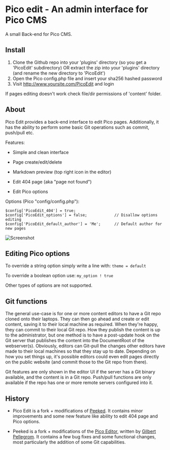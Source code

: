 # Pico edit - An admin interface for Pico CMS

A small Back-end for Pico CMS.

## Install

1. Clone the Github repo into your 'plugins' directory (so you get a 'PicoEdit' subdirectory) OR extract the zip into your 'plugins' directory (and rename the new directory to 'PicoEdit')
2. Open the Pico config.php file and insert your sha256 hashed password
3. Visit http://www.yoursite.com/PicoEdit and login

If pages editing doesn't work check file/dir permissions of 'content' folder.

## About

Pico Edit provides a back-end interface to edit Pico pages. Additionally, it has the ability to perform some basic Git operations such as commit, push/pull etc.

Features:

- Simple and clean interface

- Page create/edit/delete

- Markdown preview (top right icon in the editor)

- Edit 404 page (aka "page not found")

- Edit Pico options

Options (Pico "config/config.php"):

    $config['PicoEdit_404'] = true;
    $config['PicoEdit_options'] = false;			// Disallow options editing
    $config['PicoEdit_default_author'] = 'Me';		// Default author for new pages

![Screenshot](https://github.com/blocknotes/PicoEdit/blob/master/screenshot.png)

## Editing Pico options

To override a string option simply write a line with: `theme = default`

To override a boolean option use: `my_option ! true`

Other types of options are not supported.

## Git functions

The general use-case is for one or more content editors to have a Git repo cloned onto their laptops. They can then go ahead and create or edit content, saving it to their local machine as required. When they're happy, they can commit to their local Git repo. How they publish the content is up to the administrator, but one method is to have a post-update hook on the Git server that publishes the content into the DocumentRoot of the webserver(s). Obviously, editors can Git-pull the changes other editors have made to their local machines so that they stay up to date. Depending on how you set things up, it's possible editors could even edit pages directly on the public website (and commit those to the Git repo from there).

Git features are only shown in the editor UI if the server has a Git binary available, and the content is in a Git repo. Push/pull functions are only available if the repo has one or more remote servers configured into it.

## History

- Pico Edit is a fork + modifications of [Peeked](https://github.com/coofercat/peeked). It contains minor improvements and some new feature like ability to edit 404 page and Pico options.

- Peeked is a fork + modifications of the [Pico Editor](https://github.com/gilbitron/Pico-Editor-Plugin), written by [Gilbert Pellegrom](https://github.com/gilbitron). It contains a few bug fixes and some functional changes, most particularly the addition of some Git capabilities.
